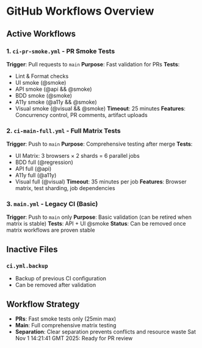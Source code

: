 # GitHub Workflows Overview

## Active Workflows

### 1. `ci-pr-smoke.yml` - PR Smoke Tests

**Trigger**: Pull requests to `main`
**Purpose**: Fast validation for PRs
**Tests**:

- Lint & Format checks
- UI smoke (@smoke)
- API smoke (@api && @smoke)
- BDD smoke (@smoke)
- A11y smoke (@a11y && @smoke)
- Visual smoke (@visual && @smoke)
  **Timeout**: 25 minutes
  **Features**: Concurrency control, PR comments, artifact uploads

### 2. `ci-main-full.yml` - Full Matrix Tests

**Trigger**: Push to `main`
**Purpose**: Comprehensive testing after merge
**Tests**:

- UI Matrix: 3 browsers × 2 shards = 6 parallel jobs
- BDD full (@regression)
- API full (@api)
- A11y full (@a11y)
- Visual full (@visual)
  **Timeout**: 35 minutes per job
  **Features**: Browser matrix, test sharding, job dependencies

### 3. `main.yml` - Legacy CI (Basic)

**Trigger**: Push to `main` only
**Purpose**: Basic validation (can be retired when matrix is stable)
**Tests**: API + UI @smoke
**Status**: Can be removed once matrix workflows are proven stable

## Inactive Files

### `ci.yml.backup`

- Backup of previous CI configuration
- Can be removed after validation

## Workflow Strategy

- **PRs**: Fast smoke tests only (25min max)
- **Main**: Full comprehensive matrix testing
- **Separation**: Clear separation prevents conflicts and resource waste
Sat Nov  1 14:21:41 GMT 2025: Ready for PR review
